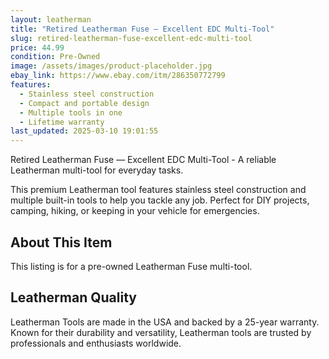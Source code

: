```yaml
---
layout: leatherman
title: "Retired Leatherman Fuse — Excellent EDC Multi-Tool"
slug: retired-leatherman-fuse-excellent-edc-multi-tool
price: 44.99
condition: Pre-Owned
image: /assets/images/product-placeholder.jpg
ebay_link: https://www.ebay.com/itm/286350772799
features:
  - Stainless steel construction
  - Compact and portable design
  - Multiple tools in one
  - Lifetime warranty
last_updated: 2025-03-10 19:01:55
---
```


Retired Leatherman Fuse — Excellent EDC Multi-Tool - A reliable Leatherman multi-tool for everyday tasks.

This premium Leatherman tool features stainless steel construction and multiple built-in tools to help you tackle any job. Perfect for DIY projects, camping, hiking, or keeping in your vehicle for emergencies.

## About This Item

This listing is for a pre-owned Leatherman Fuse multi-tool.

## Leatherman Quality

Leatherman Tools are made in the USA and backed by a 25-year warranty. Known for their durability and versatility, Leatherman tools are trusted by professionals and enthusiasts worldwide.

